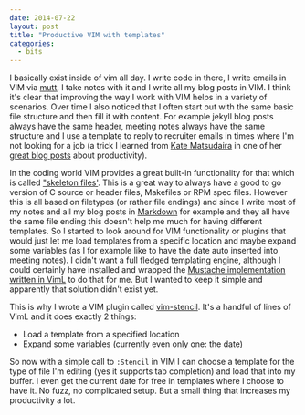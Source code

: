 ```yaml
---
date: 2014-07-22
layout: post
title: "Productive VIM with templates"
categories:
  - bits
---
```


I basically exist inside of vim all day. I write code in there, I write emails
in VIM via [mutt][mutt], I take notes with it and I write all my blog posts in
VIM. I think it's clear that improving the way I work with VIM helps in a
variety of scenarios. Over time I also noticed that I often start out with the
same basic file structure and then fill it with content. For example jekyll
blog posts always have the same header, meeting notes always have the same
structure and I use a template to reply to recruiter emails in times where I'm
not looking for a job (a trick I learned from [Kate Matsudaira][katemats] in
one of her [great blog posts][people-are-lazy] about productivity).

In the coding world VIM provides a great built-in functionality for that which
is called ["skeleton files'][skeleton]. This is a great way to always have a
good to go version of C source or header files, Makefiles or RPM spec files.
However this is all based on filetypes (or rather file endings) and since I
write most of my notes and all my blog posts in [Markdown][markdown] for
example and they all have the same file ending this doesn't help me much for
having different templates. So I started to look around for VIM functionality
or plugins that would just let me load templates from a specific location and
maybe expand some variables (as I for example like to have the date auto
inserted into meeting notes). I didn't want a full fledged templating engine,
although I could certainly have installed and wrapped the [Mustache
implementation written in VimL][vmustache] to do that for me. But I wanted to
keep it simple and apparently that solution didn't exist yet.

This is why I wrote a VIM plugin called [vim-stencil][vim-stencil]. It's a
handful of lines of VimL and it does exactly 2 things:

- Load a template from a specified location
- Expand some variables (currently even only one: the date)

So now with a simple call to `:Stencil` in VIM I can choose a template for the
type of file I'm editing (yes it supports tab completion) and load that into
my buffer. I even get the current date for free in templates where I choose to
have it. No fuzz, no complicated setup. But a small thing that increases my
productivity a lot.


[mutt]: http://www.mutt.org
[vim-stencil]: https://github.com/mrtazz/vim-stencil
[people-are-lazy]: http://katemats.com/people-are-lazy/
[katemats]: https://twitter.com/katemats
[skeleton]: http://vimdoc.sourceforge.net/htmldoc/autocmd.html#skeleton
[markdown]: http://daringfireball.net/projects/markdown/
[vmustache]: https://github.com/tobyS/vmustache
